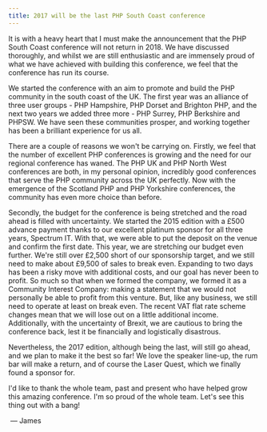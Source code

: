 ```yaml
---
title: 2017 will be the last PHP South Coast conference
---
```


It is with a heavy heart that I must make the announcement that the PHP South Coast conference will not return in 2018.
We have discussed thoroughly, and whilst we are still enthusiastic and are immensely proud of what we have achieved with
building this conference, we feel that the conference has run its course.

We started the conference with an aim to promote and build the PHP community in the south coast of the UK. The first
year was an alliance of three user groups - PHP Hampshire, PHP Dorset and Brighton PHP, and the next two years we added
three more - PHP Surrey, PHP Berkshire and PHPSW. We have seen these communities prosper, and working together has been
a brilliant experience for us all.

There are a couple of reasons we won't be carrying on. Firstly, we feel that the number of excellent PHP conferences is
growing and the need for our regional conference has waned. The PHP UK and PHP North West conferences are both, in my
personal opinion, incredibly good conferences that serve the PHP community across the UK perfectly. Now with the
emergence of the Scotland PHP and PHP Yorkshire conferences, the community has even more choice than before.

Secondly, the budget for the conference is being stretched and the road ahead is filled with uncertainty. We started the
2015 edition with a £500 advance payment thanks to our excellent platinum sponsor for all three years, Spectrum IT. With
that, we were able to put the deposit on the venue and confirm the first date. This year, we are stretching our budget
even further. We're still over £2,500 short of our sponsorship target, and we still need to make about £9,500 of sales
to break even. Expanding to two days has been a risky move with additional costs, and our goal has never been to profit.
So much so that when we formed the company, we formed it as a Community Interest Company: making a statement that we
would not personally be able to profit from this venture. But, like any business, we still need to operate at least on
break even. The recent VAT flat rate scheme changes mean that we will lose out on a little additional income.
Additionally, with the uncertainty of Brexit, we are cautious to bring the conference back, lest it be financially and
logistically disastrous.

Nevertheless, the 2017 edition, although being the last, will still go ahead, and we plan to make it the best so far!
We love the speaker line-up, the rum bar will make a return, and of course the Laser Quest, which we finally found a
sponsor for.

I'd like to thank the whole team, past and present who have helped grow this amazing conference. I'm so proud of the
whole team. Let's see this thing out with a bang!

&nbsp;&mdash; James
